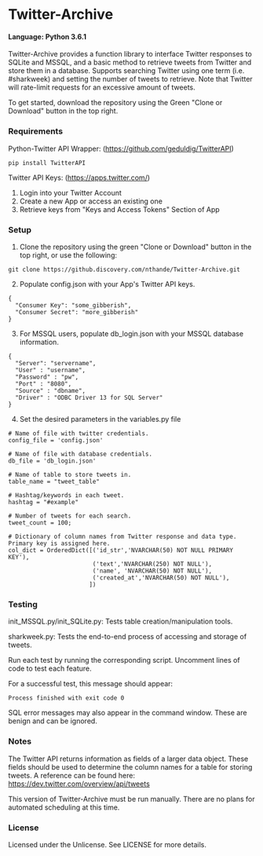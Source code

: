 # Twitter-Archive
#### Language: Python 3.6.1


Twitter-Archive provides a function library to interface Twitter responses to SQLite and MSSQL, 
and a basic method to retrieve tweets from Twitter and store them in a database. Supports searching
Twitter using one term (i.e. #sharkweek) and setting the number of tweets to retrieve. Note that Twitter
will rate-limit requests for an excessive amount of tweets.

To get started, download the repository using the Green "Clone or Download" button in the top right.

### Requirements
Python-Twitter API Wrapper: (https://github.com/geduldig/TwitterAPI)
```
pip install TwitterAPI
```
Twitter API Keys: (https://apps.twitter.com/)
1. Login into your Twitter Account
2. Create a new App or access an existing one
3. Retrieve keys from "Keys and Access Tokens" Section of App


### Setup
1. Clone the repository using the green "Clone or Download" button in the top right, or use the following:
```
git clone https://github.discovery.com/nthande/Twitter-Archive.git
```
2. Populate config.json with your App's Twitter API keys.
```
{
  "Consumer Key": "some_gibberish",
  "Consumer Secret": "more_gibberish"
}
```
3. For MSSQL users, populate db_login.json with your MSSQL database information.
```
{
  "Server": "servername",
  "User" : "username",
  "Password" : "pw",
  "Port" : "8080",
  "Source" : "dbname",
  "Driver" : "ODBC Driver 13 for SQL Server"
}
```
4. Set the desired parameters in the variables.py file
```
# Name of file with twitter credentials.
config_file = 'config.json'

# Name of file with database credentials.
db_file = 'db_login.json'

# Name of table to store tweets in.
table_name = "tweet_table"

# Hashtag/keywords in each tweet.
hashtag = "#example"

# Number of tweets for each search.
tweet_count = 100;

# Dictionary of column names from Twitter response and data type. Primary key is assigned here.
col_dict = OrderedDict([('id_str','NVARCHAR(50) NOT NULL PRIMARY KEY'),
                        ('text','NVARCHAR(250) NOT NULL'),
                        ('name', 'NVARCHAR(50) NOT NULL'),
                        ('created_at','NVARCHAR(50) NOT NULL'),
                       ])
```

### Testing
init_MSSQL.py/init_SQLite.py: Tests table creation/manipulation tools.

sharkweek.py: Tests the end-to-end process of accessing and storage of tweets.

Run each test by running the corresponding script. Uncomment lines of code to test each feature.

For a successful test, this message should appear: 
```
Process finished with exit code 0
```
SQL error messages may also appear in the command window. These are benign and can be ignored.

### Notes
The Twitter API returns information as fields of a larger data object. These fields should be used to determine
the column names for a table for storing tweets. A reference can be found here: https://dev.twitter.com/overview/api/tweets

This version of Twitter-Archive must be run manually. There are no plans for automated scheduling at this time.

### License
Licensed under the Unlicense. See LICENSE for more details.

